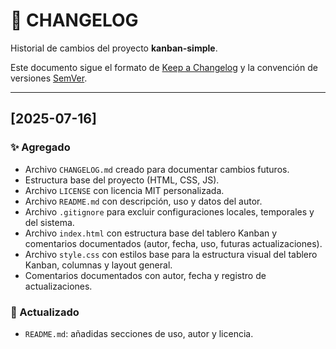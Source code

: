 # 📑 CHANGELOG

Historial de cambios del proyecto **kanban-simple**.

Este documento sigue el formato de [Keep a Changelog](https://keepachangelog.com/es/1.0.0/) y la convención de versiones [SemVer](https://semver.org/lang/es/).

---

## [2025-07-16]

### ✨ Agregado

- Archivo `CHANGELOG.md` creado para documentar cambios futuros.
- Estructura base del proyecto (HTML, CSS, JS).
- Archivo `LICENSE` con licencia MIT personalizada.
- Archivo `README.md` con descripción, uso y datos del autor.
- Archivo `.gitignore` para excluir configuraciones locales, temporales y del sistema.
- Archivo `index.html` con estructura base del tablero Kanban y comentarios documentados (autor, fecha, uso, futuras actualizaciones).
- Archivo `style.css` con estilos base para la estructura visual del tablero Kanban, columnas y layout general.
- Comentarios documentados con autor, fecha y registro de actualizaciones.

### 📝 Actualizado

- `README.md`: añadidas secciones de uso, autor y licencia.
